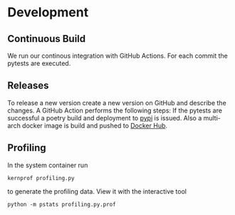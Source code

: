 # Development

## Continuous Build

We run our continous integration with GitHub Actions.
For each commit the pytests are executed.

## Releases

To release a new version create a new version on GitHub and describe the changes.
A GitHub Action performs the following steps:
If the pytests are successful a poetry build and deployment to [pypi](https://pypi.org/project/rosys/) is issued.
Also a multi-arch docker image is build and pushed to [Docker Hub](https://hub.docker.com/r/zauberzeug/rosys).

## Profiling

In the system container run

    kernprof profiling.py

to generate the profiling data.
View it with the interactive tool

    python -m pstats profiling.py.prof
